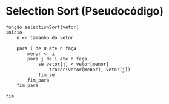 # Selection Sort (Pseudocódigo)

```pseudocode
função selectionSort(vetor)
inicio
    n <- tamanho do vetor

    para i de 0 ate n faça
        menor <- i
        para j de i ate n faça
            se vetor[j] < vetor[menor]
                trocar(vetor[menor], vetor[j])
            fim_se
        fim_para
    fim_para

fim
```
